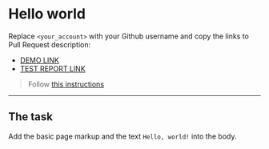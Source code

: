 # Hello world
Replace `<your_account>` with your Github username and copy the links to Pull Request description:
- [DEMO LINK](https://r3ruN.github.io/layout_hello-world/)
- [TEST REPORT LINK](https://r3ruN.github.io/layout_hello-world/report/html_report/)

> Follow [this instructions](https://github.com/mate-academy/layout_task-guideline#how-to-solve-the-layout-tasks-on-github)
___

## The task 
Add the basic page markup and the text `Hello, world!` into the body.
